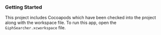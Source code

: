 ### Getting Started

This project includes Cocoapods which have been checked into the project along with the workspace file. To run this app, open the `GiphSearcher.xcworkspace` file.


